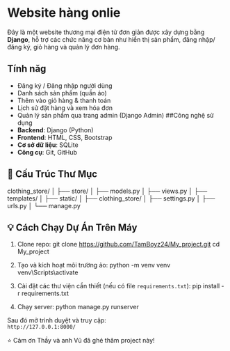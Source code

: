 # Website hàng onlie
Đây là một website thương mại điện tử đơn giản được xây dựng bằng **Django**, hỗ trợ các chức năng cơ bản như hiển thị sản phẩm, đăng nhập/đăng ký, giỏ hàng và quản lý đơn hàng.
## Tính năg
- Đăng ký / Đăng nhập người dùng
- Danh sách sản phẩm (quần áo)
- Thêm vào giỏ hàng & thanh toán
- Lịch sử đặt hàng và xem hóa đơn
- Quản lý sản phẩm qua trang admin (Django Admin)
##Công nghệ sử dụng
- **Backend**: Django (Python)
- **Frontend**: HTML, CSS, Bootstrap
- **Cơ sở dữ liệu**: SQLite
- **Công cụ**: Git, GitHub
## 📁 Cấu Trúc Thư Mục
clothing_store/
│
├── store/
│ ├── models.py
│ ├── views.py
│ ├── templates/
│ ├── static/
│
├── clothing_store/
│ ├── settings.py
│ ├── urls.py
│
└── manage.py
##
## 💡 Cách Chạy Dự Án Trên Máy

1. Clone repo:
git clone https://github.com/TamBoyz24/My_project.git
cd My_project



2. Tạo và kích hoạt môi trường ảo:
python -m venv venv
venv\Scripts\activate


3. Cài đặt các thư viện cần thiết (nếu có file `requirements.txt`):
pip install -r requirements.txt


4. Chạy server:
python manage.py runserver



Sau đó mở trình duyệt và truy cập:  
`http://127.0.0.1:8000/`




⭐ Cảm ơn Thầy và anh Vũ đã ghé thăm project này!
